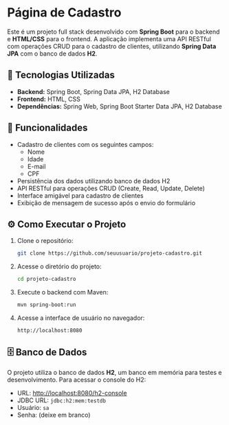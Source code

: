 # Página de Cadastro

Este é um projeto full stack desenvolvido com **Spring Boot** para o backend e **HTML/CSS** para o frontend. A aplicação implementa uma API RESTful com operações CRUD para o cadastro de clientes, utilizando **Spring Data JPA** com o banco de dados **H2**.

## 🚀 Tecnologias Utilizadas

- **Backend:** Spring Boot, Spring Data JPA, H2 Database
- **Frontend:** HTML, CSS
- **Dependências:** Spring Web, Spring Boot Starter Data JPA, H2 Database

## 📌 Funcionalidades

- Cadastro de clientes com os seguintes campos:
  - Nome
  - Idade
  - E-mail
  - CPF
- Persistência dos dados utilizando banco de dados H2
- API RESTful para operações CRUD (Create, Read, Update, Delete)
- Interface amigável para cadastro de clientes
- Exibição de mensagem de sucesso após o envio do formulário

## ⚙️ Como Executar o Projeto

1. Clone o repositório:
   ```sh
   git clone https://github.com/seuusuario/projeto-cadastro.git
   ```
2. Acesse o diretório do projeto:
   ```sh
   cd projeto-cadastro
   ```
3. Execute o backend com Maven:
   ```sh
   mvn spring-boot:run
   ```
4. Acesse a interface de usuário no navegador:
   ```
   http://localhost:8080
   ```

## 🗄️ Banco de Dados

O projeto utiliza o banco de dados **H2**, um banco em memória para testes e desenvolvimento. Para acessar o console do H2:

- URL: [http://localhost:8080/h2-console](http://localhost:8080/h2-console)
- JDBC URL: `jdbc:h2:mem:testdb`
- Usuário: `sa`
- Senha: (deixe em branco)

